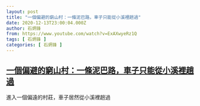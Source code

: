```yaml
---
layout: post
title: "一個偏避的窮山村：一條泥巴路，車子只能從小溪裡趟過"
date: 2020-12-13T23:00:04.000Z
author: 石炳锋
from: https://www.youtube.com/watch?v=ExAXwyeRz1Q
tags: [ 石炳锋 ]
categories: [ 石炳锋 ]
---
```

<!--1607900404000-->
[一個偏避的窮山村：一條泥巴路，車子只能從小溪裡趟過](https://www.youtube.com/watch?v=ExAXwyeRz1Q)
------

<div>
進入一個偏遠的村莊，車子居然從小溪裡趟過
</div>
